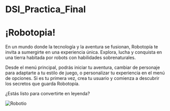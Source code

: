 # DSI_Practica_Final
# ¡Robotopia!

En un mundo donde la tecnología y la aventura se fusionan, Robotopía te invita a sumergirte en una experiencia única. Explora, lucha y conquista en una tierra habitada por robots con habilidades sobrenaturales.

Desde el menú principal, podrás iniciar tu aventura, cambiar de personaje para adaptarte a tu estilo de juego, o personalizar tu experiencia en el menú de opciones. Si es tu primera vez, crea tu usuario y comienza a descubrir los secretos que guarda Robotopía.

¿Estás listo para convertirte en leyenda?

![Robotio](img/imagen.png)
